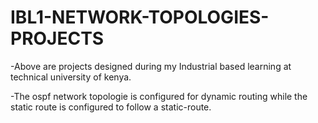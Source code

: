# IBL1-NETWORK-TOPOLOGIES-PROJECTS

-Above are projects designed during my Industrial based learning at technical university
of kenya.

-The ospf network topologie is configured for dynamic routing while the static route
is configured to follow a static-route.
